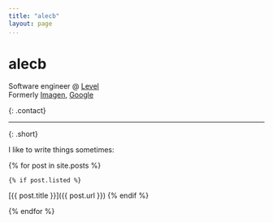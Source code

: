 ```yaml
---
title: "alecb"
layout: page
...
```


# alecb

Software engineer @ [Level](https://level.com)  
Formerly [Imagen](https://imagen.ai), [Google](https://google.com/about)

<a href="https://twitter.com/AlecBenzer"><i class="fab fa-twitter-square"></i></a>
<a href="https://www.linkedin.com/in/alecbenzer"><i class="fab fa-linkedin"></i></a>
<a href="mailto:alec@alecb.me"><i class="fas fa-envelope-open-text"></i></a>
<a href="https://instagram.com/martinkittynyc"><i class="fas fa-cat"></i></a>
<a href="/feed.xml"><i class="fas fa-rss-square"></i></a>
{: .contact}

---
{: .short}

I like to write things sometimes:

{% for post in site.posts %}

    {% if post.listed %}
[{{ post.title }}]({{ post.url }})
    {% endif %}

{% endfor %}
